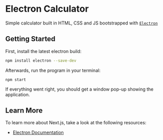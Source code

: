 # Electron Calculator
Simple calculator built in HTML, CSS and JS bootstrapped with [`Electron`](https://www.electronjs.org/)

## Getting Started

First, install the latest electron build:

```bash
npm install electron --save-dev
```
Afterwards, run the program in your terminal:

```
npm start
```

If everything went right, you should get a window pop-up showing the application.

## Learn More

To learn more about Next.js, take a look at the following resources:

- [Electron Documentation]([https://www.electronjs.org/docs/latest])

